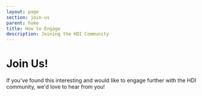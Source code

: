 ```yaml
---
layout: page
section: join-us
parent: home
title: How to Engage
description: Joining the HDI Community
---
```


# Join Us!

If you've found this interesting and would like to engage further with the HDI community, we'd love to hear from you!

